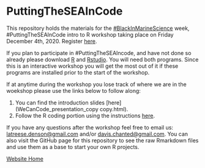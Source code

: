 # PuttingTheSEAInCode 
This repository holds the materials for the [#BlackInMarineScience](https://blackinmarsci.github.io/index.html#) week, #PuttingTheSEAInCode intro to R workshop taking place on Friday December 4th, 2020. Register [here](https://tnc.zoom.us/meeting/register/tJMqcuysrjMqHNbmUWs5fxKNCbQdR5KzJAMy).

If you plan to participate in #PuttingTheSEAIncode, and have not done so already please download [R](https://cran.r-project.org/mirrors.html) and [Rstudio](https://www.rstudio.com/products/rstudio/). You will need both programs. Since this is an interactive workshop you will get the most out of it if these programs are installed prior to the start of the workshop.

If at anytime during the workshop you lose track of where we are in the woekshop please use the links below to follow along:
1) You can find the introduction slides [here](WeCanCode_presentation_copy copy.html).
2) Follow the R coding portion using the instructions [here](SEAInCodeRIntro2.html).

If you have any questions after the workshop feel free to email us: latreese.denson@gmail.com and/or davis.chanted@gmail.com. You can also visit the GitHub page for this repository to see the raw Rmarkdown files and use them as a base to start your own R projects.

[Website Home](https://latreesedenson.github.io/PuttingTheSEAInCode)


